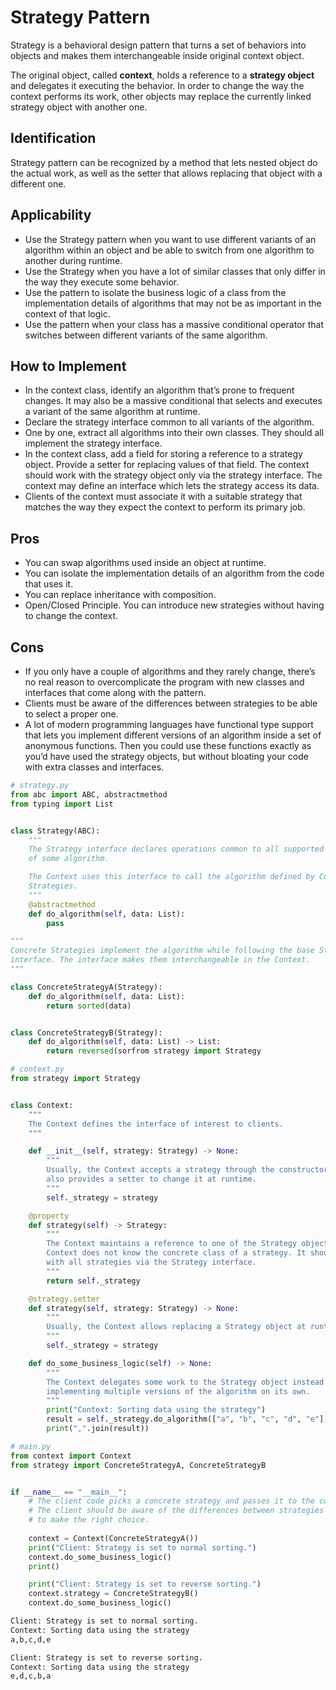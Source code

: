 # Strategy Pattern

Strategy is a behavioral design pattern that turns a set of behaviors into objects and makes them interchangeable inside original context object.

The original object, called **context**, holds a reference to a **strategy object** and delegates it executing the behavior. In order to change the way the context performs its work, other objects may replace the currently linked strategy object with another one.

## Identification
Strategy pattern can be recognized by a method that lets nested object do the actual work, as well as the setter that allows replacing that object with a different one.

## Applicability
- Use the Strategy pattern when you want to use different variants of an algorithm within an object and be able to switch from one algorithm to another during runtime.
- Use the Strategy when you have a lot of similar classes that only differ in the way they execute some behavior.
- Use the pattern to isolate the business logic of a class from the implementation details of algorithms that may not be as important in the context of that logic.
- Use the pattern when your class has a massive conditional operator that switches between different variants of the same algorithm.

## How to Implement
- In the context class, identify an algorithm that’s prone to frequent changes. It may also be a massive conditional that selects and executes a variant of the same algorithm at runtime.
- Declare the strategy interface common to all variants of the algorithm.
- One by one, extract all algorithms into their own classes. They should all implement the strategy interface.
- In the context class, add a field for storing a reference to a strategy object. Provide a setter for replacing values of that field. The context should work with the strategy object only via the strategy interface. The context may define an interface which lets the strategy access its data.
- Clients of the context must associate it with a suitable strategy that matches the way they expect the context to perform its primary job.

## Pros
- You can swap algorithms used inside an object at runtime.
- You can isolate the implementation details of an algorithm from the code that uses it.
- You can replace inheritance with composition.
- Open/Closed Principle. You can introduce new strategies without having to change the context.

## Cons
- If you only have a couple of algorithms and they rarely change, there’s no real reason to overcomplicate the program with new classes and interfaces that come along with the pattern.
- Clients must be aware of the differences between strategies to be able to select a proper one.
- A lot of modern programming languages have functional type support that lets you implement different versions of an algorithm inside a set of anonymous functions. Then you could use these functions exactly as you’d have used the strategy objects, but without bloating your code with extra classes and interfaces.


```python
# strategy.py
from abc import ABC, abstractmethod
from typing import List


class Strategy(ABC):
	"""
	The Strategy interface declares operations common to all supported versions
	of some algorithm.

	The Context uses this interface to call the algorithm defined by Concrete
	Strategies.
	"""
	@abstractmethod
	def do_algorithm(self, data: List):
		pass

"""
Concrete Strategies implement the algorithm while following the base Strategy
interface. The interface makes them interchangeable in the Context.
"""

class ConcreteStrategyA(Strategy):
	def do_algorithm(self, data: List):
		return sorted(data)


class ConcreteStrategyB(Strategy):
    def do_algorithm(self, data: List) -> List:
        return reversed(sorfrom strategy import Strategy

# context.py
from strategy import Strategy


class Context:
	"""
	The Context defines the interface of interest to clients.
	"""

	def __init__(self, strategy: Strategy) -> None:
		"""
		Usually, the Context accepts a strategy through the constructor, but
		also provides a setter to change it at runtime.
		"""
		self._strategy = strategy

	@property
	def strategy(self) -> Strategy:
		"""
		The Context maintains a reference to one of the Strategy objects. The
		Context does not know the concrete class of a strategy. It should work
		with all strategies via the Strategy interface.
		"""
		return self._strategy

	@strategy.setter
	def strategy(self, strategy: Strategy) -> None:
		"""
		Usually, the Context allows replacing a Strategy object at runtime.
		"""
		self._strategy = strategy

	def do_some_business_logic(self) -> None:
		"""
		The Context delegates some work to the Strategy object instead of
		implementing multiple versions of the algorithm on its own.
		"""
		print("Context: Sorting data using the strategy")
		result = self._strategy.do_algorithm(["a", "b", "c", "d", "e"])
		print(",".join(result))

# main.py
from context import Context
from strategy import ConcreteStrategyA, ConcreteStrategyB


if __name__ == "__main__":
    # The client code picks a concrete strategy and passes it to the context.
    # The client should be aware of the differences between strategies in order
    # to make the right choice.
		
    context = Context(ConcreteStrategyA())
    print("Client: Strategy is set to normal sorting.")
    context.do_some_business_logic()
    print()

    print("Client: Strategy is set to reverse sorting.")
    context.strategy = ConcreteStrategyB()
    context.do_some_business_logic()
```
```bash
Client: Strategy is set to normal sorting.
Context: Sorting data using the strategy
a,b,c,d,e

Client: Strategy is set to reverse sorting.
Context: Sorting data using the strategy
e,d,c,b,a
```
